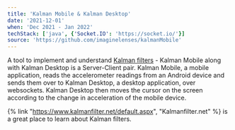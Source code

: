 ```yaml
---
title: 'Kalman Mobile & Kalman Desktop'
date: '2021-12-01'
when: 'Dec 2021 - Jan 2022'
techStack: ['java', {'Socket.IO': 'https://socket.io/'}]
source: 'https://github.com/imaginelenses/kalmanMobile'
---
```


A tool to implement and understand <a href="https://en.wikipedia.org/wiki/Kalman_filter" target="_blank">Kalman filters</a> - Kalman Mobile along with Kalman Desktop is a
Server-Client pair. Kalman Mobile, a mobile application, reads the accelerometer readings from an
Android device and sends them over to Kalman Desktop, a desktop application, over websockets.
Kalman Desktop then moves the cursor on the screen according to the change in acceleration of the
mobile device.

{% link "https://www.kalmanfilter.net/default.aspx", "Kalmanfilter.net" %} is a great place to learn about Kalman filters.
